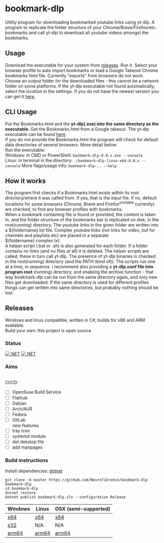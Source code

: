 # bookmark-dlp
Utility program for downloading bookmarked youtube links using yt-dlp. A program to replicate the folder structure of your Chrome/Brave/Firefox/etc. bookmarks and call yt-dlp to download all youtube videos amongst the bookmarks.

## Usage
Download the executable for your system from [releases](https://github.com/Neurofibromin/bookmark-dlp/releases/download/latest). Run it. Select your browser profile to auto import bookmarks or load a Google Takeout Chrome bookmarks html file. Currently "exports" from browsers do not work. Choose an output folder for the downloaded files - this cannot be a network folder on some platforms. If the yt-dlp executable not found automatically, select the location in the settings. If you do not have the newest version you can get it [here](https://github.com/yt-dlp/yt-dlp#installation).

## CLI Usage
Put the Bookmarks.html and the **yt-dlp(.exe) into the same directory as the executable**. Get the Bookmarks.html from a Google takeout. The yt-dlp executable can be found [here](https://github.com/yt-dlp/yt-dlp#installation).<br/>
If you do not provide the Bookmarks.html the program will check for default data directories of several browsers. More detail below.<br>
Run the executable: <br/>
Windows: in CMD or PowerShell: `bookmark-dlp-8.0.x.exe --console` <br/>
Linux: in terminal in the directory: `./bookmark-dlp-linux-x64-8.0.x --console`
More flags/usage info: `bookmark-dlp-.. --help`

## How it works
The program first checks if a Bookmarks.html exists within its root directory/where it was called from. If yes, that is the input file. If no, default locations for some browsers (Chrome, Brave and Firefox<sup>unstable</sup> currently) are checked, to find any browser profiles with bookmarks.<br/>
When a bookmark containing file is found or provided, the content is taken in, and the folder structure of the bookmarks bar is replicated on disk, in the root(running) directory.
The youtube links in the given folder are written into a \${foldername}.txt file. Complex youtube links (not links for video, but for channels and playlists etc) are placed in a separate \${foldername}.complex.txt.<br/>
A helper script (.bat or .sh) is also generated for each folder. If a folder contains no links (and no files at all) it is deleted. The helper scripts are called, these in turn call yt-dlp. The presence of yt-dlp binaries is checked in the root(running) directory (and the PATH (kind of)).
The scripts run one at a time, in sequence. I recommend also providing a **yt-dlp.conf file into program root** (running) directory, and enabling the archive function - that way bookmark-dlp can be run from the same directory again, and only new files get downloaded.
If the same directory is used for different profiles things can get written into same directories, but probably nothing should be lost.

## Releases
Windows and linux compatible, written in C#, builds for x86 and ARM available. <br/>
Build your own: this project is open source

### Status
[![.NET](https://github.com/Neurofibromin/bookmark-dlp/actions/workflows/prerelease.yml/badge.svg)](https://github.com/Neurofibromin/bookmark-dlp/actions/workflows/prerelease.yml)
[![.NET](https://github.com/Neurofibromin/bookmark-dlp/actions/workflows/dotnet.yml/badge.svg)](https://github.com/Neurofibromin/bookmark-dlp/actions/workflows/dotnet.yml)

### Aims
<br>CI/CD<br/>
- [ ] OpenSuse Build Service
- [ ] Flathub
- [ ] Debian
- [ ] Arch/AUR
- [ ] Fedora
- [ ] GitLab
<br>new features<br/>
- [ ] tray icon
- [ ] systemd module
- [ ] dot dekstop file
- [ ] add manpages

### Build instructions
Install dependencies: [dotnet](https://dotnet.microsoft.com/en-us/download)
```
git clone -b master https://github.com/Neurofibromin/bookmark-dlp bookmark-dlp
cd bookmark-dlp
dotnet restore
dotnet publish bookmark-dlp.sln --configuration Release
```
| Windows  | Linux | OSX (semi-supported) |
| ------------- | ------------- | ------------- |
| [x64](https://github.com/Neurofibromin/bookmark-dlp/releases/download/latest/bookmark-dlp-8.0.x.exe) | [x64](https://github.com/Neurofibromin/bookmark-dlp/releases/download/latest/bookmark-dlp-linux-x64-8.0.x) | [x64](https://github.com/Neurofibromin/bookmark-dlp/releases/download/latest/bookmark-dlp-osx-x64-8.0.x)
| [x32](https://github.com/Neurofibromin/bookmark-dlp/releases/download/latest/bookmark-dlp-win-x86-8.0.x.exe) | N/A | N/A |
| [arm64](https://github.com/Neurofibromin/bookmark-dlp/releases/download/latest/bookmark-dlp-win-arm64-8.0.x.exe) | [arm64](https://github.com/Neurofibromin/bookmark-dlp/releases/download/latest/bookmark-dlp-linux-arm64-8.0.x) | [arm64](https://github.com/Neurofibromin/bookmark-dlp/releases/download/latest/bookmark-dlp-osx-arm64-8.0.x) |
